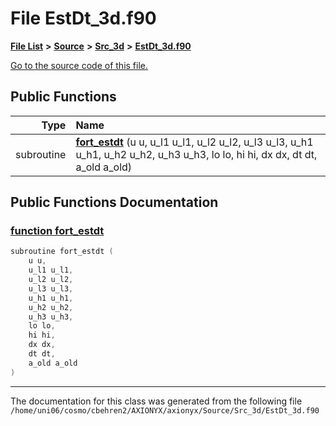 
# File EstDt\_3d.f90


[**File List**](files.md) **>** [**Source**](dir_74389ed8173ad57b461b9d623a1f3867.md) **>** [**Src\_3d**](dir_723248e6e98dc7cb10ec13b7569a328c.md) **>** [**EstDt\_3d.f90**](EstDt__3d_8f90.md)

[Go to the source code of this file.](EstDt__3d_8f90_source.md)


















## Public Functions

| Type | Name |
| ---: | :--- |
|  subroutine | [**fort\_estdt**](EstDt__3d_8f90.md#function-fort-estdt) (u u, u\_l1 u\_l1, u\_l2 u\_l2, u\_l3 u\_l3, u\_h1 u\_h1, u\_h2 u\_h2, u\_h3 u\_h3, lo lo, hi hi, dx dx, dt dt, a\_old a\_old) <br> |








## Public Functions Documentation


### <a href="#function-fort-estdt" id="function-fort-estdt">function fort\_estdt </a>


```cpp
subroutine fort_estdt (
    u u,
    u_l1 u_l1,
    u_l2 u_l2,
    u_l3 u_l3,
    u_h1 u_h1,
    u_h2 u_h2,
    u_h3 u_h3,
    lo lo,
    hi hi,
    dx dx,
    dt dt,
    a_old a_old
) 
```



------------------------------
The documentation for this class was generated from the following file `/home/uni06/cosmo/cbehren2/AXIONYX/axionyx/Source/Src_3d/EstDt_3d.f90`